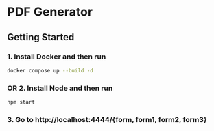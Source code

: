 # PDF Generator

## Getting Started

### 1. Install Docker and then run

```bash
docker compose up --build -d
```

### OR 2. Install Node and then run

```bash
npm start
```

### 3. Go to http://localhost:4444/{form, form1, form2, form3}